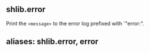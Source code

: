 ## shlib.error <message>

Print the `<message>` to the error log prefixed with `"error:".

## aliases: shlib.error, error
